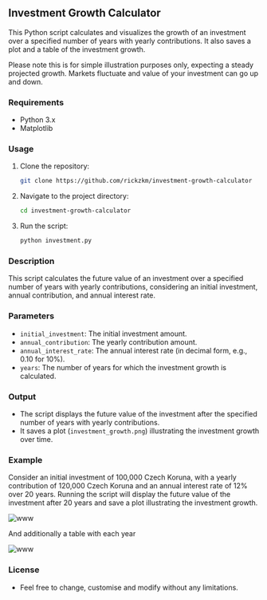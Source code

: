 ## Investment Growth Calculator

This Python script calculates and visualizes the growth of an investment over a specified number of years with yearly contributions. It also saves a plot and a table of the investment growth.

Please note this is for simple illustration purposes only, expecting a steady projected growth. Markets fluctuate and value of your investment can go up and down. 

### Requirements

- Python 3.x
- Matplotlib

### Usage

1. Clone the repository:
 
    ```bash
    git clone https://github.com/rickzkm/investment-growth-calculator
    ```

2. Navigate to the project directory:
 
    ```bash
    cd investment-growth-calculator
    ```

3. Run the script:

    ```bash
    python investment.py
    ```

### Description

This script calculates the future value of an investment over a specified number of years with yearly contributions, considering an initial investment, annual contribution, and annual interest rate. 

### Parameters

- `initial_investment`: The initial investment amount.
- `annual_contribution`: The yearly contribution amount.
- `annual_interest_rate`: The annual interest rate (in decimal form, e.g., 0.10 for 10%).
- `years`: The number of years for which the investment growth is calculated.

### Output

- The script displays the future value of the investment after the specified number of years with yearly contributions.
- It saves a plot (`investment_growth.png`) illustrating the investment growth over time.

### Example

Consider an initial investment of 100,000 Czech Koruna, with a yearly contribution of 120,000 Czech Koruna and an annual interest rate of 12% over 20 years. Running the script will display the future value of the investment after 20 years and save a plot illustrating the investment growth.

![www](https://github.com/rickzkm/investment-growth-calculator/pictures/graph.png)

And additionally a table with each year 

![www](https://github.com/rickzkm/investment-growth-calculator/pictures/table.png)

### License

- Feel free to change, customise and modify without any limitations.